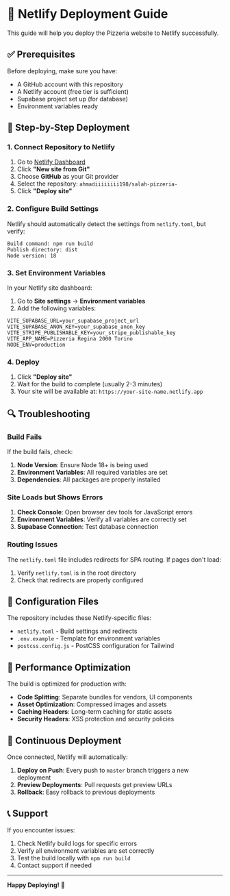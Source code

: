# 🚀 Netlify Deployment Guide

This guide will help you deploy the Pizzeria website to Netlify successfully.

## ✅ Prerequisites

Before deploying, make sure you have:
- A GitHub account with this repository
- A Netlify account (free tier is sufficient)
- Supabase project set up (for database)
- Environment variables ready

## 🔧 Step-by-Step Deployment

### 1. Connect Repository to Netlify

1. Go to [Netlify Dashboard](https://app.netlify.com)
2. Click **"New site from Git"**
3. Choose **GitHub** as your Git provider
4. Select the repository: `ahmadiiiiiiii198/salah-pizzeria-`
5. Click **"Deploy site"**

### 2. Configure Build Settings

Netlify should automatically detect the settings from `netlify.toml`, but verify:

```
Build command: npm run build
Publish directory: dist
Node version: 18
```

### 3. Set Environment Variables

In your Netlify site dashboard:

1. Go to **Site settings** → **Environment variables**
2. Add the following variables:

```env
VITE_SUPABASE_URL=your_supabase_project_url
VITE_SUPABASE_ANON_KEY=your_supabase_anon_key
VITE_STRIPE_PUBLISHABLE_KEY=your_stripe_publishable_key
VITE_APP_NAME=Pizzeria Regina 2000 Torino
NODE_ENV=production
```

### 4. Deploy

1. Click **"Deploy site"** 
2. Wait for the build to complete (usually 2-3 minutes)
3. Your site will be available at: `https://your-site-name.netlify.app`

## 🔍 Troubleshooting

### Build Fails

If the build fails, check:

1. **Node Version**: Ensure Node 18+ is being used
2. **Environment Variables**: All required variables are set
3. **Dependencies**: All packages are properly installed

### Site Loads but Shows Errors

1. **Check Console**: Open browser dev tools for JavaScript errors
2. **Environment Variables**: Verify all variables are correctly set
3. **Supabase Connection**: Test database connection

### Routing Issues

The `netlify.toml` file includes redirects for SPA routing. If pages don't load:

1. Verify `netlify.toml` is in the root directory
2. Check that redirects are properly configured

## 📝 Configuration Files

The repository includes these Netlify-specific files:

- `netlify.toml` - Build settings and redirects
- `.env.example` - Template for environment variables
- `postcss.config.js` - PostCSS configuration for Tailwind

## 🎯 Performance Optimization

The build is optimized for production with:

- **Code Splitting**: Separate bundles for vendors, UI components
- **Asset Optimization**: Compressed images and assets
- **Caching Headers**: Long-term caching for static assets
- **Security Headers**: XSS protection and security policies

## 🔄 Continuous Deployment

Once connected, Netlify will automatically:

1. **Deploy on Push**: Every push to `master` branch triggers a new deployment
2. **Preview Deployments**: Pull requests get preview URLs
3. **Rollback**: Easy rollback to previous deployments

## 📞 Support

If you encounter issues:

1. Check Netlify build logs for specific errors
2. Verify all environment variables are set correctly
3. Test the build locally with `npm run build`
4. Contact support if needed

---

**Happy Deploying!** 🎉
